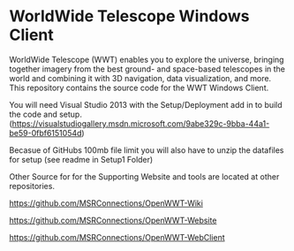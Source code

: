 # WorldWide Telescope Windows Client
WorldWide Telescope (WWT) enables you to explore the universe, bringing together imagery from the best ground- and space-based telescopes in the world and combining it with 3D navigation, data visualization, and more. This repository contains the source code for the WWT Windows Client.

You will need Visual Studio 2013 with the Setup/Deployment add in to build the code and setup.
(https://visualstudiogallery.msdn.microsoft.com/9abe329c-9bba-44a1-be59-0fbf6151054d)

Becasue of GitHubs 100mb file limit you will also have to unzip the datafiles for setup (see readme in Setup1 Folder)

Other Source for for the Supporting Website and tools are located at other repositories.

https://github.com/MSRConnections/OpenWWT-Wiki

https://github.com/MSRConnections/OpenWWT-Website

https://github.com/MSRConnections/OpenWWT-WebClient
